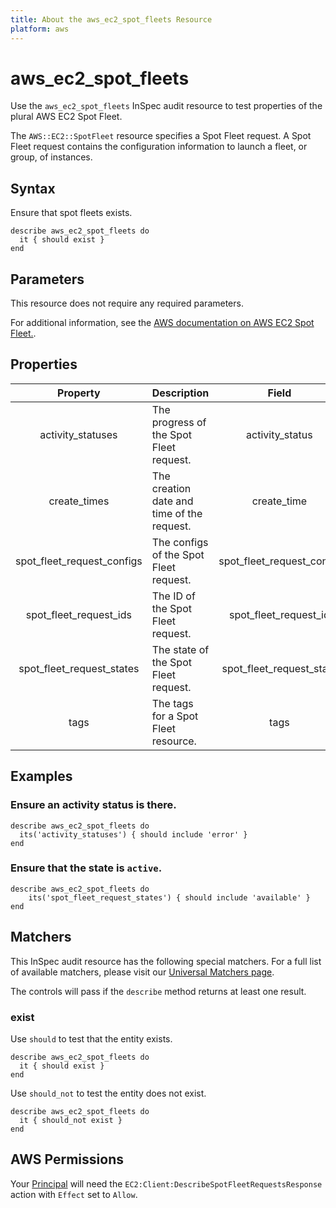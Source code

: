 ```yaml
---
title: About the aws_ec2_spot_fleets Resource
platform: aws
---
```


# aws_ec2_spot_fleets

Use the `aws_ec2_spot_fleets` InSpec audit resource to test properties of the plural AWS EC2 Spot Fleet.

The `AWS::EC2::SpotFleet` resource specifies a Spot Fleet request. A Spot Fleet request contains the configuration information to launch a fleet, or group, of instances.

## Syntax

Ensure that spot fleets exists.

    describe aws_ec2_spot_fleets do
      it { should exist }
    end

## Parameters

This resource does not require any required parameters.

For additional information, see the [AWS documentation on AWS EC2 Spot Fleet.](https://docs.aws.amazon.com/AWSCloudFormation/latest/UserGuide/aws-resource-ec2-spotfleet.html).

## Properties

| Property  | Description | Field |
| :---: | :--- | :---: |
| activity_statuses | The progress of the Spot Fleet request. | activity_status |
| create_times | The creation date and time of the request. | create_time |
| spot_fleet_request_configs | The configs of the Spot Fleet request. | spot_fleet_request_config |
| spot_fleet_request_ids | The ID of the Spot Fleet request. | spot_fleet_request_id |
| spot_fleet_request_states | The state of the Spot Fleet request. | spot_fleet_request_state |
| tags | The tags for a Spot Fleet resource. | tags |

## Examples

### Ensure an activity status is there.

    describe aws_ec2_spot_fleets do
      its('activity_statuses') { should include 'error' }
    end

### Ensure that the state is `active`.

    describe aws_ec2_spot_fleets do
        its('spot_fleet_request_states') { should include 'available' }
    end

## Matchers

This InSpec audit resource has the following special matchers. For a full list of available matchers, please visit our [Universal Matchers page](https://www.inspec.io/docs/reference/matchers/).

The controls will pass if the `describe` method returns at least one result.

### exist

Use `should` to test that the entity exists.

    describe aws_ec2_spot_fleets do
      it { should exist }
    end

Use `should_not` to test the entity does not exist.

    describe aws_ec2_spot_fleets do
      it { should_not exist }
    end

## AWS Permissions

Your [Principal](https://docs.aws.amazon.com/IAM/latest/UserGuide/intro-structure.html#intro-structure-principal) will need the `EC2:Client:DescribeSpotFleetRequestsResponse` action with `Effect` set to `Allow`.
